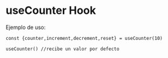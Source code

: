 # useCounter Hook

Ejemplo de uso:

```
const {counter,increment,decrement,reset} = useCounter(10)

useCounter() //recibe un valor por defecto

```
